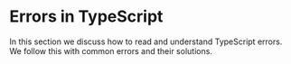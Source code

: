 # Errors in TypeScript

In this section we discuss how to read and understand TypeScript errors. We follow this with common errors and their solutions.

